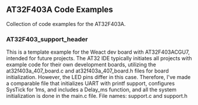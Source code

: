 ## AT32F403A Code Examples
Collection of code examples for the AT32F403A.

### AT32F403_support_header
This is a template example for the Weact dev board with AT32F403ACGU7, intended for future projects. The AT32 IDE typically initiates all projects with example code for their own  development boards, utilizing the at32f403a_407_board.c and at32f403a_407_board.h files for board initialization. However, the LED pins differ in this case. Therefore, I've made a comparable file that initializes UART with printf support, configures SysTick for 1ms, and includes a Delay_ms function, and all the system initialization is done in the main.c file. 
File names: support.c and support.h
